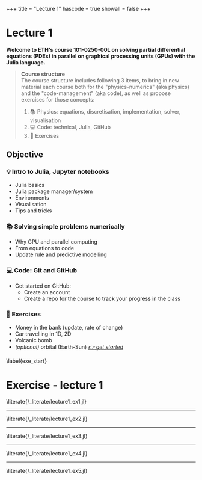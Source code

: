 +++
title = "Lecture 1"
hascode = true
showall = false
+++

# Lecture 1

**Welcome to ETH's course 101-0250-00L on solving partial differential equations (PDEs) in parallel on graphical processing units (GPUs) with the Julia language.**

> **Course structure**\
> The course structure includes following 3 items, to bring in new material each course both for the "physics-numerics" (aka physics) and the "code-management" (aka code), as well as propose exercises for those concepts:
> 1. :books: Physics: equations, discretisation, implementation, solver, visualisation
> 2. :computer: Code: technical, Julia, GitHub
> 3. :construction: Exercises

## Objective

### :bulb: Intro to Julia, Jupyter notebooks
- Julia basics
- Julia package manager/system
- Environments
- Visualisation
- Tips and tricks

### :books: Solving simple problems numerically
- Why GPU and parallel computing
- From equations to code
- Update rule and predictive modelling

### :computer: Code: Git and GitHub
- Get started on GitHub:
  - Create an account
  - Create a repo for the course to track your progress in the class

### :construction: Exercises
- Money in the bank (update, rate of change)
- Car travelling in 1D, 2D
- Volcanic bomb
- _(optional)_ orbital (Earth-Sun)
[_👉 get started_](#exe_start)



\label{exe_start}
# Exercise - lecture 1

\literate{/_literate/lecture1_ex1.jl}

---

\literate{/_literate/lecture1_ex2.jl}

---

\literate{/_literate/lecture1_ex3.jl}

---

\literate{/_literate/lecture1_ex4.jl}

---

\literate{/_literate/lecture1_ex5.jl}

